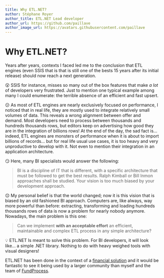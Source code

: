 ```yaml
---
title: Why ETL.NET?
author: Stéphane Royer
author_title: ETL.NET Lead developer
author_url: https://github.com/paillave
author_image_url: https://avatars.githubusercontent.com/paillave
---
```


# Why ETL.NET?

Years after years, contexts I faced led me to the conclusion that ETL engines (even SSIS that is that is still one of the bests 15 years after its initial release) should now reach a next generation.

<!--truncate-->

:astonished: SSIS for instance, misses so many out of the box features that make *a lot* of developers very frustrated. Just to mention one typical example among many I could enumerate: the terrible absence of an efficient and fast upsert.

:confused: As most of ETL engines are nearly exclusively focused on performance, I noticed that in real life, they are mostly used to integrate relatively small volumes of data. This reveals a wrong alignment between offer and demand. Most developers need to process between thousands and hundreds thousands rows, but editors keep on advertising how good they are in the integration of billions rows! At the end of the day, the sad fact is... indeed, ETL engines are monsters of performance when it is about to import billions of records... but for real life usual use cases, it is too heavy and very unproductive to develop with it. Not even to mention their integration in an application architecture.

:smirk: Here, many BI specialists would answer the following:

> BI is a discipline of IT that is different, with a specific architecture that must be followed to get the best results. Ralph Kimball or Bill Inmon approaches shall be studied. Your vision is too much biased by your development approach.

:pensive: My personal belief is that the world changed; now it is this vision that is biased by an old fashioned BI approach. Computers are, like always, way more powerful than before: extracting, transforming and loading hundreds thousands rows of data is now a problem for nearly nobody anymore. Nowadays, the main problem is this one:

> Can we implement **with an acceptable effort** an efficient, maintainable and complex ETL process in any simple architecture?

:bulb: ETL.NET Is meant to solve this problem.
For BI developers, it will look like... a simple .NET library. Nothing to do with heavy weighed tools with visual designers!

ETL.NET has been done in the context of a [financial solution](https://www.fundprocess.lu) and it would be fantastic to see it being used by a larger community than myself and the team of [FundProcess](https://www.fundprocess.lu).
